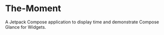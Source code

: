# The-Moment
A Jetpack Compose application to display time and demonstrate Compose Glance for Widgets.
